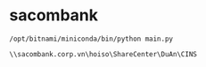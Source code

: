# sacombank


```
/opt/bitnami/miniconda/bin/python main.py

\\sacombank.corp.vn\hoiso\ShareCenter\DuAn\CINS
```
